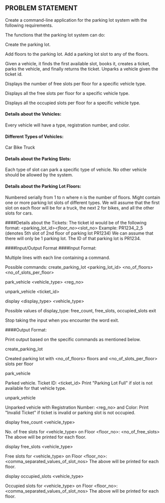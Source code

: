 ## PROBLEM STATEMENT

Create a command-line application for the parking lot system with the following requirements.

The functions that the parking lot system can do:

Create the parking lot.

Add floors to the parking lot. Add a parking lot slot to any of the floors.

Given a vehicle, it finds the first available slot, books it, creates a ticket, parks the vehicle, and finally returns the ticket.
Unparks a vehicle given the ticket id.

Displays the number of free slots per floor for a specific vehicle type.

Displays all the free slots per floor for a specific vehicle type.

Displays all the occupied slots per floor for a specific vehicle type.

#### Details about the Vehicles:
Every vehicle will have a type, registration number, and color.

#### Different Types of Vehicles:
Car
Bike
Truck

#### Details about the Parking Slots:

Each type of slot can park a specific type of vehicle.
No other vehicle should be allowed by the system.

#### Details about the Parking Lot Floors:
Numbered serially from 1 to n where n is the number of floors.
Might contain one or more parking lot slots of different types.
We will assume that the first slot on each floor will be for a truck, the next 2 for bikes, and all the other slots for cars.

####Details about the Tickets:
The ticket id would be of the following format:
<parking_lot_id>_<floor_no>_<slot_no>
Example: PR1234_2_5 (denotes 5th slot of 2nd floor of parking lot PR1234)
We can assume that there will only be 1 parking lot. The ID of that parking lot is PR1234.

####Input/Output Format
####Input Format:

Multiple lines with each line containing a command.

Possible commands:
create_parking_lot <parking_lot_id> <no_of_floors> <no_of_slots_per_floor>

park_vehicle <vehicle_type> <reg_no> <color>

unpark_vehicle <ticket_id>

display <display_type> <vehicle_type>

Possible values of display_type: free_count, free_slots, occupied_slots
exit

Stop taking the input when you encounter the word exit.

####Output Format:

Print output based on the specific commands as mentioned below.

create_parking_lot

Created parking lot with <no_of_floors> floors and <no_of_slots_per_floor> slots per floor

park_vehicle

Parked vehicle. Ticket ID: <ticket_id>
Print "Parking Lot Full" if slot is not available for that vehicle type.

unpark_vehicle

Unparked vehicle with Registration Number: <reg_no> and Color: <color>
Print "Invalid Ticket" if ticket is invalid or parking slot is not occupied.

display free_count <vehicle_type>

No. of free slots for <vehicle_type> on Floor <floor_no>: <no_of_free_slots>
The above will be printed for each floor.

display free_slots <vehicle_type>

Free slots for <vehicle_type> on Floor <floor_no>: <comma_separated_values_of_slot_nos>
The above will be printed for each floor.

display occupied_slots <vehicle_type>

Occupied slots for <vehicle_type> on Floor <floor_no>: <comma_separated_values_of_slot_nos>
The above will be printed for each floor.
